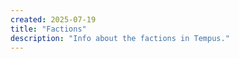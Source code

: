 ```yaml
---
created: 2025-07-19
title: "Factions"
description: "Info about the factions in Tempus."
---
```



<!-- Hugo will automatically list all pages in this section below this content -->